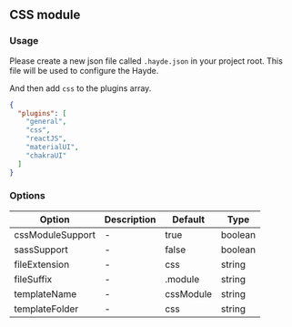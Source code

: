 ## CSS module

### Usage

Please create a new json file called `.hayde.json` in your project root. This file will be used to configure the Hayde.

And then add `css` to the plugins array.

```json
{
  "plugins": [
    "general",
    "css",
    "reactJS",
    "materialUI",
    "chakraUI"
  ]
}
```

### Options

| Option           | Description | Default   | Type    |
|------------------|-------------|-----------|---------|
| cssModuleSupport | -           | true      | boolean |
| sassSupport      | -           | false     | boolean |
| fileExtension    | -           | css       | string  |
| fileSuffix       | -           | .module   | string  |
| templateName     | -           | cssModule | string  |
| templateFolder   | -           | css       | string  |
